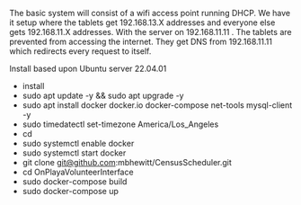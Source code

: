 The basic system will consist of a wifi access point running DHCP. We have it setup where the tablets get 192.168.13.X addresses and everyone else gets 192.168.11.X addresses. With the server on 192.168.11.11 . The tablets are prevented from accessing the internet. They get DNS from 192.168.11.11 which redirects every request to itself.
 
 Install based upon Ubuntu server 22.04.01
 * install 
 * sudo apt update -y && sudo apt upgrade -y
 * sudo apt install docker docker.io docker-compose net-tools mysql-client -y
 * sudo timedatectl set-timezone America/Los_Angeles
 * cd
 * sudo systemctl enable docker
 * sudo systemctl start docker
 * git clone git@github.com:mbhewitt/CensusScheduler.git
 * cd OnPlayaVolunteerInterface
 * sudo docker-compose build
 * sudo docker-compose up

